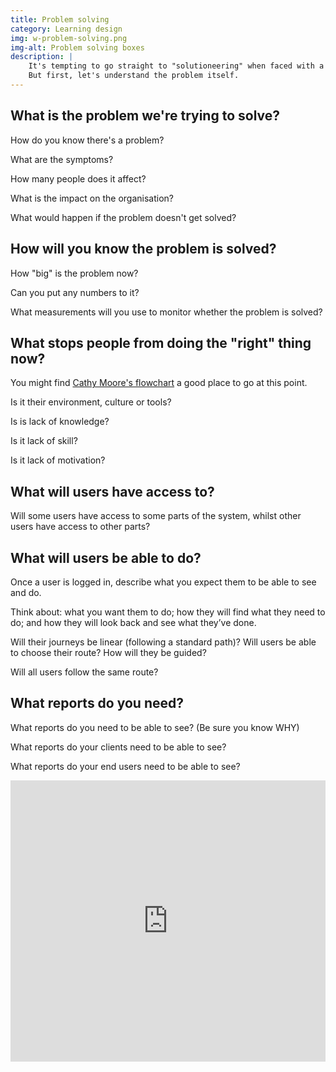 ```yaml
---
title: Problem solving
category: Learning design
img: w-problem-solving.png
img-alt: Problem solving boxes
description: |
    It's tempting to go straight to "solutioneering" when faced with a problem.
    But first, let's understand the problem itself.
---
```



## What is the problem we're trying to solve?

How do you know there's a problem?

What are the symptoms?

How many people does it affect?

What is the impact on the organisation?

What would happen if the problem doesn't get solved?

## How will you know the problem is solved?

How "big" is the problem now?

Can you put any numbers to it?

What measurements will you use to monitor whether the problem is solved?

## What stops people from doing the "right" thing now?

You might find [Cathy Moore's flowchart](https://blog.cathy-moore.com/is-training-really-the-answer-ask-the-flowchart) a good place to go at this point.

Is it their environment, culture or tools?

Is is lack of knowledge?

Is it lack of skill?

Is it lack of motivation?

## What will users have access to?

Will some users have access to some parts of the system, whilst other users have access to other parts?

## What will users be able to do?

Once a user is logged in, describe what you expect them to be able to see and do.

Think about: what you want them to do; how they will find what they need to do; and how they will look back and see what they’ve done.

Will their journeys be linear (following a standard path)? Will users be able to choose their route? How will they be guided?

Will all users follow the same route?

## What reports do you need?

What reports do you need to be able to see? (Be sure you know WHY)

What reports do your clients need to be able to see?

What reports do your end users need to be able to see?

<iframe style="border:none" width="100%" height="450" src="https://whimsical.com/embed/YJC5Y1VsoYoRKwiVuNsHX5"></iframe>